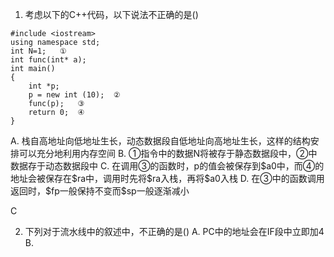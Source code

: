 1. 考虑以下的C++代码，以下说法不正确的是()
```
#include <iostream>
using namespace std;
int N=1;   ①
int func(int* a);
int main()
{
    int *p;
    p = new int (10);  ②
    func(p);   ③
    return 0;  ④
}
```
A. 栈自高地址向低地址生长，动态数据段自低地址向高地址生长，这样的结构安排可以充分地利用内存空间
B. ①指令中的数据N将被存于静态数据段中，②中数据存于动态数据段中
C. 在调用③的函数时，p的值会被保存到\$a0中，而④的地址会被保存在\$ra中，调用时先将\$ra入栈，再将\$a0入栈
D. 在③中的函数调用返回时，\$fp一般保持不变而\$sp一般逐渐减小

C

2. 下列对于流水线中的叙述中，不正确的是()
A. PC中的地址会在IF段中立即加4
B. 
